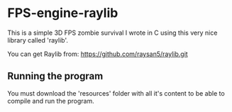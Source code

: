 # FPS-engine-raylib
This is a simple 3D FPS zombie survival I wrote in C using this very nice library called 'raylib'.

You can get Raylib from:
https://github.com/raysan5/raylib.git

## Running the program
You must download the 'resources' folder with all it's content to be able to compile and run the program.
